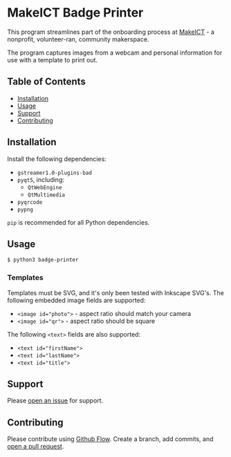 # MakeICT Badge Printer

This program streamlines part of the onboarding process at [MakeICT](http://makeict.org) - a nonprofit, volunteer-ran, community makerspace.

The program captures images from a webcam and personal information for use with a template to print out.

## Table of Contents

* [Installation](#installation)
* [Usage](#usage)
* [Support](#support)
* [Contributing](#contributing)

## Installation

Install the following dependencies:
* `gstreamer1.0-plugins-bad`
* `pyqt5`, including:
	* `QtWebEngine`
	* `QtMultimedia`
* `pyqrcode`
* `pypng`

`pip` is recommended for all Python dependencies.

## Usage

```sh
$ python3 badge-printer
```

### Templates
Templates must be SVG, and it's only been tested with Inkscape SVG's. The following embedded image fields are supported:
* `<image id="photo">` - aspect ratio should match your camera
* `<image id="qr">` - aspect ratio should be square

The following `<text>` fields are also supported:
* `<text id="firstName">`
* `<text id="lastName">`
* `<text id="title">`

## Support

Please [open an issue](https://github.com/makeict/badge-printer/issues/new) for support.

## Contributing

Please contribute using [Github Flow](https://guides.github.com/introduction/flow/). Create a branch, add commits, and [open a pull request](https://github.com/fraction/readme-boilerplate/compare/).
